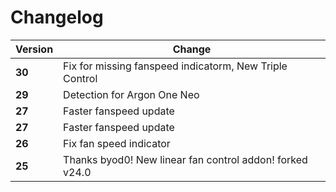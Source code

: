 # Changelog

| Version | Change                                                  |
| ------- | ------------------------------------------------------- |
| **30**  | Fix for missing fanspeed indicatorm, New Triple Control |
| **29**  | Detection for Argon One Neo                             |
| **27**  | Faster fanspeed update                                  |
| **27**  | Faster fanspeed update                                  |
| **26**  | Fix fan speed indicator                                 |
| **25**  | Thanks byod0! New linear fan control addon! forked v24.0 |
